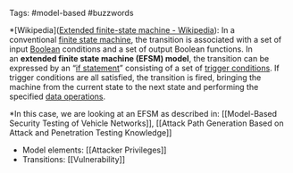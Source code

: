 Tags: #model-based #buzzwords


*[Wikipedia]([Extended finite-state machine - Wikipedia](https://en.wikipedia.org/wiki/Extended_finite-state_machine)): In a conventional [finite state machine](https://en.wikipedia.org/wiki/Finite_state_machine "Finite state machine"), the transition is associated with a set of input [Boolean](https://en.wikipedia.org/wiki/Boolean_logic "Boolean logic") conditions and a set of output Boolean functions. In an **extended finite state machine (EFSM) model**, the transition can be expressed by an “[if statement](https://en.wikipedia.org/wiki/If_statement)” consisting of a set of [trigger conditions](https://en.wikipedia.org/w/index.php?title=Trigger_condition&action=edit&redlink=1 "Trigger condition (page does not exist)"). If trigger conditions are all satisfied, the transition is fired, bringing the machine from the current state to the next state and performing the specified [data operations](https://en.wikipedia.org/w/index.php?title=Data_operation&action=edit&redlink=1 "Data operation (page does not exist)"). 


*In this case, we are looking at an EFSM as described in: [[Model-Based Security Testing of Vehicle Networks]], [[Attack Path Generation Based on Attack and Penetration Testing Knowledge]]

- Model elements: [[Attacker Privileges]]
- Transitions: [[Vulnerability]]

